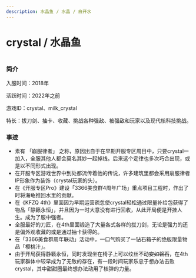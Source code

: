 ```yaml
---
description: 水晶鱼 / 水晶 / 白开水
---
```


# crystal / 水晶鱼

<figure><img src="https://webstatic-zijgame-1258074638.cos.ap-shanghai.myqcloud.com/img/wiki/player_img_crystal.png" alt=""><figcaption></figcaption></figure>

### 简介

入服时间：2018年

活跃时间：2022年之前

游戏ID：crystal、milk\_crystal

特长：拔刀剑、抽卡、收藏、挑战各种强敌、被强敌和玩家以及现代核科技挑战。

### 事迹

* 素有 「崩服律者」 之称，原因出自于在早期开服专区周目中，只要crystal一加入，全服其他人都会莫名其妙一起掉线。后来这个定律也多次巧合出现，或是以不同形式出现。
* 在开服专区游戏世界中到处都流传着他的传说，许多建筑里都会采用崩服律者IP形象作为装饰（crystal玩家的头）。
* 在《开服专区Pro》建设「3366美食群4周年广场」重点项目工程时，作出了时将海龟推回水里的贡献。
* 在《KFZQ 4th》里面因为早期运营疏忽使crystal轻松通过限量补给包获得了物品「静籁永恒」，并且因为一时大意没有进行回收，从此开局便是开挂人生。成为了服中强者。
* 全服最好的刀匠，在4th里面锻造了大量各式各样的拔刀剑，无论是强力的还是偏外观收藏的或是通过抽卡获得的。
* 在「3366美食群周年联动」活动中，一口气购买了一钻石箱子的绝版限量物品「樱桃汁」。
* 由于开局获得静籁永恒，同时发现坐在椅子上可以纹丝不动~~安如磐石~~，在4th玩家群体中较早成为了无敌的存在，有一段时间玩家乐忠于想办法击败crystal，其中甜甜圈最终想办法动用了核弹的力量。
